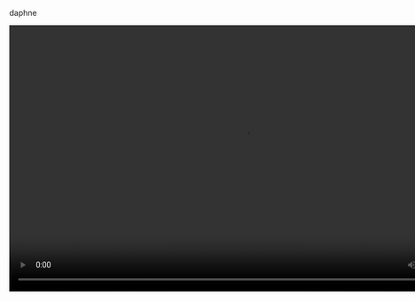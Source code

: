 daphne

<video width="847" height="480" controls>
  <source src="Daphne Final.mp4" type="video/mp4">
  Your browser does not support the video tag.
</video>

